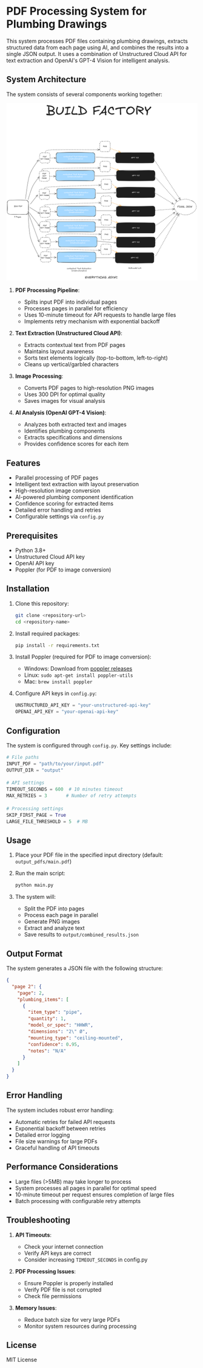 # PDF Processing System for Plumbing Drawings

This system processes PDF files containing plumbing drawings, extracts structured data from each page using AI, and combines the results into a single JSON output. It uses a combination of Unstructured Cloud API for text extraction and OpenAI's GPT-4 Vision for intelligent analysis.

## System Architecture

The system consists of several components working together:

![System Architecture Diagram](https://github.com/darshanvjani/Build-Factory/blob/master/img/bf.png)

1. **PDF Processing Pipeline**:
   - Splits input PDF into individual pages
   - Processes pages in parallel for efficiency
   - Uses 10-minute timeout for API requests to handle large files
   - Implements retry mechanism with exponential backoff

2. **Text Extraction (Unstructured Cloud API)**:
   - Extracts contextual text from PDF pages
   - Maintains layout awareness
   - Sorts text elements logically (top-to-bottom, left-to-right)
   - Cleans up vertical/garbled characters

3. **Image Processing**:
   - Converts PDF pages to high-resolution PNG images
   - Uses 300 DPI for optimal quality
   - Saves images for visual analysis

4. **AI Analysis (OpenAI GPT-4 Vision)**:
   - Analyzes both extracted text and images
   - Identifies plumbing components
   - Extracts specifications and dimensions
   - Provides confidence scores for each item

## Features

- Parallel processing of PDF pages
- Intelligent text extraction with layout preservation
- High-resolution image conversion
- AI-powered plumbing component identification
- Confidence scoring for extracted items
- Detailed error handling and retries
- Configurable settings via `config.py`

## Prerequisites

- Python 3.8+
- Unstructured Cloud API key
- OpenAI API key
- Poppler (for PDF to image conversion)

## Installation

1. Clone this repository:
   ```bash
   git clone <repository-url>
   cd <repository-name>
   ```

2. Install required packages:
   ```bash
   pip install -r requirements.txt
   ```

3. Install Poppler (required for PDF to image conversion):
   - Windows: Download from [poppler releases](http://blog.alivate.com.au/poppler-windows/)
   - Linux: `sudo apt-get install poppler-utils`
   - Mac: `brew install poppler`

4. Configure API keys in `config.py`:
   ```python
   UNSTRUCTURED_API_KEY = "your-unstructured-api-key"
   OPENAI_API_KEY = "your-openai-api-key"
   ```

## Configuration

The system is configured through `config.py`. Key settings include:

```python
# File paths
INPUT_PDF = "path/to/your/input.pdf"
OUTPUT_DIR = "output"

# API settings
TIMEOUT_SECONDS = 600  # 10 minutes timeout
MAX_RETRIES = 3       # Number of retry attempts

# Processing settings
SKIP_FIRST_PAGE = True
LARGE_FILE_THRESHOLD = 5  # MB
```

## Usage

1. Place your PDF file in the specified input directory (default: `output_pdfs/main.pdf`)

2. Run the main script:
   ```bash
   python main.py
   ```

3. The system will:
   - Split the PDF into pages
   - Process each page in parallel
   - Generate PNG images
   - Extract and analyze text
   - Save results to `output/combined_results.json`

## Output Format

The system generates a JSON file with the following structure:

```json
{
  "page 2": {
    "page": 2,
    "plumbing_items": [
      {
        "item_type": "pipe",
        "quantity": 1,
        "model_or_spec": "HHWR",
        "dimensions": "2\" Ø",
        "mounting_type": "ceiling-mounted",
        "confidence": 0.95,
        "notes": "N/A"
      }
    ]
  }
}
```

## Error Handling

The system includes robust error handling:
- Automatic retries for failed API requests
- Exponential backoff between retries
- Detailed error logging
- File size warnings for large PDFs
- Graceful handling of API timeouts

## Performance Considerations

- Large files (>5MB) may take longer to process
- System processes all pages in parallel for optimal speed
- 10-minute timeout per request ensures completion of large files
- Batch processing with configurable retry attempts

## Troubleshooting

1. **API Timeouts**:
   - Check your internet connection
   - Verify API keys are correct
   - Consider increasing `TIMEOUT_SECONDS` in config.py

2. **PDF Processing Issues**:
   - Ensure Poppler is properly installed
   - Verify PDF file is not corrupted
   - Check file permissions

3. **Memory Issues**:
   - Reduce batch size for very large PDFs
   - Monitor system resources during processing

## License

MIT License 
